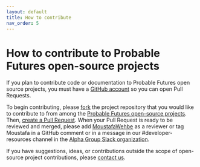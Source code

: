 ```yaml
---
layout: default
title: How to contribute
nav_order: 5
---
```


# How to contribute to Probable Futures open-source projects

If you plan to contribute code or documentation to Probable Futures open source projects, you must have a [GitHub account](https://github.com/signup/free) so you can open Pull Requests.

To begin contributing, please [fork](http://help.github.com/forking) the project repository that you would like to contribute to from among the [Probable Futures open-source projects](https://github.com/Probable-Futures/). Then, [create a Pull Request](https://help.github.com/articles/creating-a-pull-request/). When your Pull Request is ready to be reviewed and merged, please add [MoustafaWehbe](https://github.com/MoustafaWehbe) as a reviewer or tag Moustafa in a GitHub comment or in a message in our #developer-resources channel in the [Alpha Group Slack organization](https://probablefutures.org/alpha-program/?tab=about).

If you have suggestions, ideas, or contributions outside the scope of open-source project contributions, please [contact us](https://probablefutures.org/contact/).
